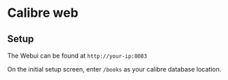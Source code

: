 # Calibre web

## Setup

The Webui can be found at `http://your-ip:8083`

On the initial setup screen, enter `/books` as your calibre database location.


